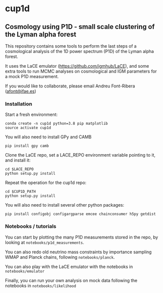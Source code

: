 # cup1d

## Cosmology using P1D - small scale clustering of the Lyman alpha forest

This repository contains some tools to perform the last steps of a cosmological analysis of the 1D power spectrum (P1D) of the Lyman alpha forest. 

It uses the LaCE emulator (https://github.com/igmhub/LaCE), and some extra tools to run MCMC analyses on cosmological and IGM parameters for a mock P1D measurement.

If you would like to collaborate, please email Andreu Font-Ribera (afont@ifae.es)
 

### Installation

Start a fresh environment:

```
conda create -n cup1d python=3.8 pip matplotlib 
source activate cup1d
```

You will also need to install GPy and CAMB
```
pip install gpy camb
```

Clone the LaCE repo, set a LACE_REPO environment variable pointing to it, and install it:

```
cd $LACE_REPO
python setup.py install
```

Repeat the operation for the cup1d repo:

```
cd $CUP1D_PATH
python setup.py install
```

You will also need to install several other python packages:

```
pip install configobj configargparse emcee chainconsumer h5py getdist
```

### Notebooks / tutorials

You can start by plotting the many P1D measurements stored in the repo, by looking at `notebooks/p1d_measurements`.

You can also redo old neutrino mass constraints by importance sampling WMAP and Planck chains, following `notebooks/planck`.

You can also play with the LaCE emulator with the notebooks in `notebooks/emulator`

Finally, you can run your own analysis on mock data following the notebooks in `notebooks/likelihood`
